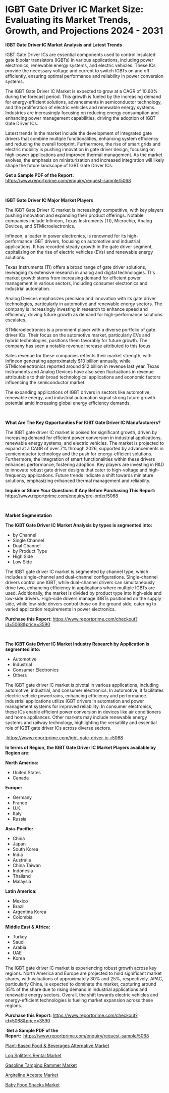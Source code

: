 <p><h1>IGBT Gate Driver IC Market Size: Evaluating its Market Trends, Growth, and Projections 2024 - 2031</h1></p><p><strong>IGBT Gate Driver IC Market Analysis and Latest Trends</strong></p>
<p><p>IGBT Gate Driver ICs are essential components used to control insulated gate bipolar transistors (IGBTs) in various applications, including power electronics, renewable energy systems, and electric vehicles. These ICs provide the necessary voltage and current to switch IGBTs on and off efficiently, ensuring optimal performance and reliability in power conversion systems.</p><p>The IGBT Gate Driver IC Market is expected to grow at a CAGR of 10.60% during the forecast period. This growth is fueled by the increasing demand for energy-efficient solutions, advancements in semiconductor technology, and the proliferation of electric vehicles and renewable energy systems. Industries are increasingly focusing on reducing energy consumption and enhancing power management capabilities, driving the adoption of IGBT Gate Driver ICs.</p><p>Latest trends in the market include the development of integrated gate drivers that combine multiple functionalities, enhancing system efficiency and reducing the overall footprint. Furthermore, the rise of smart grids and electric mobility is pushing innovation in gate driver design, focusing on high-power applications and improved thermal management. As the market evolves, the emphasis on miniaturization and increased integration will likely shape the future landscape of IGBT Gate Driver ICs.</p></p>
<p><strong>Get a Sample PDF of the Report:&nbsp;</strong> <a href="https://www.reportprime.com/enquiry/request-sample/5068">https://www.reportprime.com/enquiry/request-sample/5068</a></p>
<p>&nbsp;</p>
<p><strong>IGBT Gate Driver IC Major Market Players</strong></p>
<p><p>The IGBT Gate Driver IC market is increasingly competitive, with key players pushing innovation and expanding their product offerings. Notable companies include Infineon, Texas Instruments (TI), Microchip, Analog Devices, and STMicroelectronics. </p><p>Infineon, a leader in power electronics, is renowned for its high-performance IGBT drivers, focusing on automotive and industrial applications. It has recorded steady growth in the gate driver segment, capitalizing on the rise of electric vehicles (EVs) and renewable energy solutions. </p><p>Texas Instruments (TI) offers a broad range of gate driver solutions, leveraging its extensive research in analog and digital technologies. TI's market growth stems from increasing demand for efficient power management in various sectors, including consumer electronics and industrial automation.</p><p>Analog Devices emphasizes precision and innovation with its gate driver technologies, particularly in automotive and renewable energy sectors. The company is increasingly investing in research to enhance speed and efficiency, driving future growth as demand for high-performance solutions escalates.</p><p>STMicroelectronics is a prominent player with a diverse portfolio of gate driver ICs. Their focus on the automotive market, particularly EVs and hybrid technologies, positions them favorably for future growth. The company has seen a notable revenue increase attributed to this focus.</p><p>Sales revenue for these companies reflects their market strength, with Infineon generating approximately $10 billion annually, while STMicroelectronics reported around $12 billion in revenue last year. Texas Instruments and Analog Devices have also seen fluctuations in revenue attributable to their broad technological applications and economic factors influencing the semiconductor market.</p><p>The expanding applications of IGBT drivers in sectors like automotive, renewable energy, and industrial automation signal strong future growth potential amid increasing global energy efficiency demands.</p></p>
<p>&nbsp;</p>
<p><strong>What Are The Key Opportunities For IGBT Gate Driver IC Manufacturers?</strong></p>
<p><p>The IGBT gate driver IC market is poised for significant growth, driven by increasing demand for efficient power conversion in industrial applications, renewable energy systems, and electric vehicles. The market is projected to expand at a CAGR of over 7% through 2026, supported by advancements in semiconductor technology and the push for energy-efficient solutions. Furthermore, the integration of smart functionalities within these drivers enhances performance, fostering adoption. Key players are investing in R&D to innovate robust gate driver designs that cater to high-voltage and high-frequency applications. Future trends indicate a shift towards miniature solutions, emphasizing enhanced thermal management and reliability.</p></p>
<p><strong>Inquire or Share Your Questions If Any Before Purchasing This Report:</strong> <a href="https://www.reportprime.com/enquiry/pre-order/5068">https://www.reportprime.com/enquiry/pre-order/5068</a></p>
<p>&nbsp;</p>
<p><strong>Market Segmentation</strong></p>
<p><strong>The IGBT Gate Driver IC Market Analysis by types is segmented into:</strong></p>
<p><ul><li>by Channel</li><li>Single Channel</li><li>Dual Channel</li><li>by Product Type</li><li>High Side</li><li>Low Side</li></ul></p>
<p><p>The IGBT gate driver IC market is segmented by channel type, which includes single-channel and dual-channel configurations. Single-channel drivers control one IGBT, while dual-channel drivers can simultaneously drive two, enhancing efficiency in applications where multiple IGBTs are used. Additionally, the market is divided by product type into high-side and low-side drivers. High-side drivers manage IGBTs positioned on the supply side, while low-side drivers control those on the ground side, catering to varied application requirements in power electronics.</p></p>
<p><strong>Purchase this Report:&nbsp;</strong><a href="https://www.reportprime.com/checkout?id=5068&price=3590">https://www.reportprime.com/checkout?id=5068&price=3590</a></p>
<p>&nbsp;</p>
<p><strong>The IGBT Gate Driver IC Market Industry Research by Application is segmented into:</strong></p>
<p><ul><li>Automotive</li><li>Industrial</li><li>Consumer Electronics</li><li>Others</li></ul></p>
<p><p>The IGBT gate driver IC market is pivotal in various applications, including automotive, industrial, and consumer electronics. In automotive, it facilitates electric vehicle powertrains, enhancing efficiency and performance. Industrial applications utilize IGBT drivers in automation and power management systems for improved reliability. In consumer electronics, these ICs enable efficient power conversion in devices like air conditioners and home appliances. Other markets may include renewable energy systems and railway technology, highlighting the versatility and essential role of IGBT gate driver ICs across diverse sectors.</p></p>
<p><a href="https://www.reportprime.com/igbt-gate-driver-ic-r5068">&nbsp;https://www.reportprime.com/igbt-gate-driver-ic-r5068</a></p>
<p><strong>In terms of Region, the IGBT Gate Driver IC Market Players available by Region are:</strong></p>
<p>
    <p> <strong> North America: </strong>
        <ul>
            <li>United States</li>
            <li>Canada</li>
        </ul>
        </p> 
    <p> <strong> Europe: </strong>
        <ul>
            <li>Germany</li>
            <li>France</li>
            <li>U.K.</li>
            <li>Italy</li>
            <li>Russia</li>
        </ul>
        </p> 
    <p> <strong> Asia-Pacific: </strong>
        <ul>
            <li>China</li>
            <li>Japan</li>
            <li>South Korea</li>
            <li>India</li>
            <li>Australia</li>
            <li>China Taiwan</li>
            <li>Indonesia</li>
            <li>Thailand</li>
            <li>Malaysia</li>
        </ul>
        </p> 
    <p> <strong> Latin America: </strong>
        <ul>
            <li>Mexico</li>
            <li>Brazil</li>
            <li>Argentina Korea</li>
            <li>Colombia</li>
        </ul>
        </p> 
    <p> <strong> Middle East & Africa: </strong>
        <ul>
            <li>Turkey</li>
            <li>Saudi</li>
            <li>Arabia</li>
            <li>UAE</li>
            <li>Korea</li>
        </ul>
    </p>
    </p>
<p><p>The IGBT gate driver IC market is experiencing robust growth across key regions. North America and Europe are projected to hold significant market shares, with valuations of approximately 30% and 25%, respectively. APAC, particularly China, is expected to dominate the market, capturing around 35% of the share due to rising demand in industrial applications and renewable energy sectors. Overall, the shift towards electric vehicles and energy-efficient technologies is fueling market expansion across these regions.</p></p>
<p><strong>Purchase this Report: </strong><a href="https://www.reportprime.com/checkout?id=5068&price=3590">https://www.reportprime.com/checkout?id=5068&price=3590</a></p>
<p>&nbsp;<strong>Get a Sample PDF of the Report:&nbsp;&nbsp;</strong><a href="https://www.reportprime.com/enquiry/request-sample/5068">https://www.reportprime.com/enquiry/request-sample/5068</a></p>
<p><strong></strong></p>
<p><p><a href="https://issuu.com/reportprime-2/docs/plant-based-food-beverages-alternat_b4a2c1e0bad492">Plant-Based Food & Beverages Alternative Market</a></p><p><a href="https://www.linkedin.com/pulse/what-current-future-prospects-log-splitters-rental-market-bcsie?trackingId=lvE%2B9ZdsTcCnZPo0te9PYQ%3D%3D">Log Splitters Rental Market</a></p><p><a href="https://www.linkedin.com/pulse/market-trends-global-gasoline-tamping-rammer-forecast-analysis-2usxe?trackingId=7m4g7Fh3Qjqks27rs8kY5A%3D%3D">Gasoline Tamping Rammer Market</a></p><p><a href="https://www.linkedin.com/pulse/global-argireline-acetate-market-product-type-application-region-0y1zc?trackingId=mbyPabYvR%2Bms0gV3ZcfFyw%3D%3D">Argireline Acetate Market</a></p><p><a href="https://issuu.com/reportprime-2/docs/baby-food-snacks-market-size-2030.p_3d737fb30e278d">Baby Food Snacks Market</a></p></p>